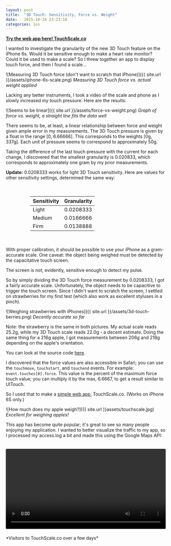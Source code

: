 ```yaml
---
layout: post
title:  "3D Touch: Sensitivity, Force vs. Weight"
date:   2015-10-24 23:23:18
categories: ios
---
```


<style>
img, video {
    width: 100%;
    border-radius: 3px;
    margin: 20px 0px;
}
table {
    width: 350px;
    margin: 50px auto;
}
.page-content a {
    font-weight: bold;
}
</style>

**[Try the web app here! TouchScale.co](http://touchscale.co)**

I wanted to investigate the granularity of the new 3D Touch feature on the iPhone 6s. Would it be sensitive enough to make a heart rate monitor? Could it be used to make a scale? So I threw together an app to display touch force, and then I found a scale...

![Measuring 3D Touch force (don't want to scratch that iPhone)]({{ site.url }}/assets/iphone-6s-scale.png)
*Measuring 3D Touch force vs. actual weight applied*

Lacking any better instruments, I took a video of the scale and phone as I slowly increased my touch pressure. Here are the results:

![Seems to be linear]({{ site.url }}/assets/force-vs-weight.png)
*Graph of force vs. weight, a straight line fits the data well*

There seems to be, at least, a linear relationship between force and weight given ample error in my measurements. The 3D Touch pressure is given by a float in the range [0, 6.66666]. This corresponds to the weights [0g, 337g]. Each unit of pressure seems to correspond to approximately 50g.

Taking the difference of the last touch pressure with the current for each change, I discovered that the smallest granularity is 0.020833, which corresponds to approximately one gram by my prior measurements.

**Update:** 0.0208333 works for light 3D Touch sensitivity. Here are values for other sensitivity settings, determined the same way:

| Sensitivity | Granularity |
| ------- | -------- |
| Light | 0.0208333 |
| Medium | 0.0166666 |
| Firm | 0.0138888 |

With proper calibration, it should be possible to use your iPhone as a gram-accurate scale. One caveat: the object being weighed must be detected by the capacitative touch screen. 

The screen is not, evidently, sensitive enough to detect my pulse.  

So by simply dividing the 3D Touch force measurement by 0.0208333, I got a fairly accurate scale. Unfortunately, the object needs to be capacitive to trigger the touch screen. Since I didn't want to scratch the screen, I settled on strawberries for my first test (which also work as excellent styluses in a pinch). 

![Weighing strawberries with iPhones]({{ site.url }}/assets/3d-touch-berries.png)
*Decently accurate so far*

Note: the strawberry is the same in both pictures. My actual scale reads 25.2g, while my 3D Touch scale reads 22.0g - a decent estimate. Doing the same thing for a 216g apple, I got measurements between 206g and 218g depending on the apple's orientation.

You can look at the source code [here](https://github.com/ashertrockman/TouchScale).

I discovered that the force values are also accessible in Safari; you can use the `touchmove`, `touchstart`, and `touchend` events. For example: `event.touches[0].force`.  This value is the percent of the maximum force touch value; you can multiply it by the max, 6.6667, to get a result similar to UITouch.

So I used that to make a [simple web app](http://touchscale.co), TouchScale.co. (Works on iPhone 6S only.)

![How much does my apple weigh?]({{ site.url }}assets/touchscale.jpg)
*Excellent for weighing apples!*

This app has become quite popular; it's great to see so many people enjoying my application. I wanted to better visualize the traffic to my app, so I processed my access.log a bit and made this using the Google Maps API:

<video autoplay loop style="width: 100%;">
    <source src="{{ site.url }}assets/touchscale-hits.mp4" type="video/mp4">
</video> *Visitors to TouchScale.co over a few days*

